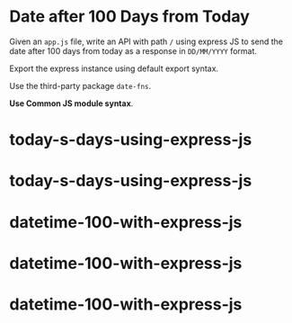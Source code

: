 # Date after 100 Days from Today

Given an `app.js` file, write an API with path `/` using express JS to send the date after 100 days from today as a response in `DD/MM/YYYY` format.

Export the express instance using default export syntax.

Use the third-party package `date-fns`.

<b>Use Common JS module syntax</b>.
# today-s-days-using-express-js
# today-s-days-using-express-js
# datetime-100-with-express-js
# datetime-100-with-express-js
# datetime-100-with-express-js
